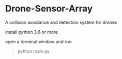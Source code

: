 # Drone-Sensor-Array
A collision avoidance and detection system for drones

install python 3.6 or more

open a terminal window and run
> python main.py
